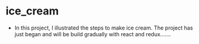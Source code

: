 # ice_cream

- In this project, I illustrated the steps to make ice cream. The project has just began and will be build gradually with react and redux.......
